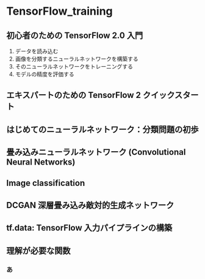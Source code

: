 # TensorFlow_training

## 初心者のための TensorFlow 2.0 入門

1. データを読み込む
2. 画像を分類するニューラルネットワークを構築する
3. そのニューラルネットワークをトレーニングする
4. モデルの精度を評価する

## エキスパートのための TensorFlow 2 クイックスタート

## はじめてのニューラルネットワーク：分類問題の初歩

## 畳み込みニューラルネットワーク (Convolutional Neural Networks)

## Image classification

## DCGAN 深層畳み込み敵対的生成ネットワーク

## tf.data: TensorFlow 入力パイプラインの構築

## 理解が必要な関数

### あ

